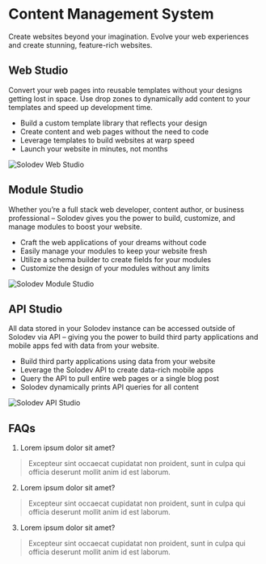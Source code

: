 ﻿# Content Management System
Create websites beyond your imagination.
Evolve your web experiences and create stunning, feature-rich websites.


## Web Studio
Convert your web pages into reusable templates without your designs getting lost in space. Use drop zones to dynamically add content to your templates and speed up development time. 
* Build a custom template library that reflects your design 
* Create content and web pages without the need to code
* Leverage templates to build websites at warp speed
* Launch your website in minutes, not months

![Solodev Web Studio](https://www.solodev.com/_/images/pageBuilderMagellan.jpg)

## Module Studio
Whether you’re a full stack web developer, content author, or business professional – Solodev gives you the power to build, customize, and manage modules to boost your website.
* Craft the web applications of your dreams without code
* Easily manage your modules to keep your website fresh
* Utilize a schema  builder to create fields for your modules
* Customize the design of your modules without any limits
 
 ![Solodev Module Studio](https://www.solodev.com/_/images/multiSite.jpg)

## API Studio
All data stored in your Solodev instance can be accessed outside of Solodev via API – giving you the power to build third party applications and mobile apps fed with data from your website. 
* Build third party applications using data from your website
* Leverage the Solodev API to create data-rich mobile apps
* Query the API to pull entire web pages or a single blog post
* Solodev dynamically prints API queries for all content

![Solodev API Studio](https://www.solodev.com/_/images/API_Studio.png)

## FAQs
1. Lorem ipsum dolor sit amet?
> Excepteur sint occaecat cupidatat non proident, sunt in culpa qui officia deserunt mollit anim id est laborum.

2. Lorem ipsum dolor sit amet?
> Excepteur sint occaecat cupidatat non proident, sunt in culpa qui officia deserunt mollit anim id est laborum.

3. Lorem ipsum dolor sit amet?
> Excepteur sint occaecat cupidatat non proident, sunt in culpa qui officia deserunt mollit anim id est laborum.
